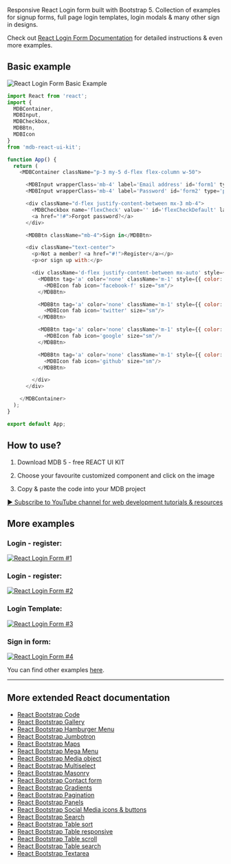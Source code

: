 Responsive React Login form built with Bootstrap 5. Collection of examples for signup forms, full page login templates, login modals & many other sign in designs.

Check out [React Login Form Documentation](https://mdbootstrap.com/docs/b5/react/extended/login-form/) for detailed instructions & even more examples.

## Basic example 
![React Login Form Basic Example](https://user-images.githubusercontent.com/108793661/179740642-436b2543-7e99-4ae6-a3da-89371056d2f9.png)
```js
import React from 'react';
import {
  MDBContainer,
  MDBInput,
  MDBCheckbox,
  MDBBtn,
  MDBIcon
}
from 'mdb-react-ui-kit';

function App() {
  return (
    <MDBContainer className="p-3 my-5 d-flex flex-column w-50">

      <MDBInput wrapperClass='mb-4' label='Email address' id='form1' type='email'/>
      <MDBInput wrapperClass='mb-4' label='Password' id='form2' type='password'/>

      <div className="d-flex justify-content-between mx-3 mb-4">
        <MDBCheckbox name='flexCheck' value='' id='flexCheckDefault' label='Remember me' />
        <a href="!#">Forgot password?</a>
      </div>

      <MDBBtn className="mb-4">Sign in</MDBBtn>

      <div className="text-center">
        <p>Not a member? <a href="#!">Register</a></p>
        <p>or sign up with:</p>

        <div className='d-flex justify-content-between mx-auto' style={{width: '40%'}}>
          <MDBBtn tag='a' color='none' className='m-1' style={{ color: '#1266f1' }}>
            <MDBIcon fab icon='facebook-f' size="sm"/>
          </MDBBtn>

          <MDBBtn tag='a' color='none' className='m-1' style={{ color: '#1266f1' }}>
            <MDBIcon fab icon='twitter' size="sm"/>
          </MDBBtn>

          <MDBBtn tag='a' color='none' className='m-1' style={{ color: '#1266f1' }}>
            <MDBIcon fab icon='google' size="sm"/>
          </MDBBtn>

          <MDBBtn tag='a' color='none' className='m-1' style={{ color: '#1266f1' }}>
            <MDBIcon fab icon='github' size="sm"/>
          </MDBBtn>

        </div>
      </div>

    </MDBContainer>
  );
}

export default App;
```

## How to use?

1. Download MDB 5 - free REACT UI KIT

2. Choose your favourite customized component and click on the image

3. Copy & paste the code into your MDB project

[▶️ Subscribe to YouTube channel for web development tutorials & resources](https://www.youtube.com/MDBootstrap?sub_confirmation=1)

## More examples
### Login - register:
[![React Login Form #1](https://user-images.githubusercontent.com/108793661/179741257-e1721924-fd14-491e-8cec-58e6a2d15010.png)](https://mdbootstrap.com/docs/b5/react/extended/login-form/#section-login-register-example)
### Login - register:
[![React Login Form #2](https://user-images.githubusercontent.com/108793661/179741423-aed783c4-7978-459c-be7e-20ff6032ebda.png)](https://mdbootstrap.com/docs/b5/react/extended/login-form/#section-login-page-example)
### Login Template:
[![React Login Form #3](https://user-images.githubusercontent.com/108793661/179741559-54f89d57-d4fa-49b2-9250-f5efe7f86648.png)](https://mdbootstrap.com/docs/b5/react/extended/login-form/#section-login-template-example)
### Sign in form:
[![React Login Form #4](https://user-images.githubusercontent.com/108793661/179741654-f6c7d0e3-1af9-45e3-8037-7afc1b836bb7.png)](https://mdbootstrap.com/docs/b5/react/extended/login-form/#section-sign-in-form-example)

You can find other examples [here](https://mdbootstrap.com/docs/b5/react/extended/login-form/).

<hr>

## More extended React documentation
<ul>
<li><a href="https://mdbootstrap.com/docs/react/extended/code/">React Bootstrap Code</a></li>
<li><a href="https://mdbootstrap.com/docs/react/extended/gallery/">React Bootstrap Gallery</a></li>
<li><a href="https://mdbootstrap.com/docs/react/extended/hamburger-menu/">React Bootstrap Hamburger Menu</a></li>
<li><a href="https://mdbootstrap.com/docs/react/extended/jumbotron/">React Bootstrap Jumbotron</a></li>
<li><a href="https://mdbootstrap.com/docs/react/extended/maps/">React Bootstrap Maps</a></li>
<li><a href="https://mdbootstrap.com/docs/react/extended/mega-menu//">React Bootstrap Mega Menu</a></li>
<li><a href="https://mdbootstrap.com/docs/react/extended/media-object/">React Bootstrap Media object</a></li>
<li><a href="https://mdbootstrap.com/docs/react/extended/multiselect/">React Bootstrap Multiselect</a></li>
<li><a href="https://mdbootstrap.com/docs/react/extended/masonry/">React Bootstrap Masonry</a></li>
<li><a href="https://mdbootstrap.com/docs/react/extended/contact/">React Bootstrap Contact form</a></li>
<li><a href="https://mdbootstrap.com/docs/react/extended/gradients/">React Bootstrap Gradients</a></li>
<li><a href="https://mdbootstrap.com/docs/react/extended/pagination/">React Bootstrap Pagination</a></li>
<li><a href="https://mdbootstrap.com/docs/react/extended/panels/">React Bootstrap Panels</a></li>
<li><a href="https://mdbootstrap.com/docs/react/extended/social-media/">React Bootstrap Social Media icons & buttons</a></li>
<li><a href="https://mdbootstrap.com/docs/react/extended/search/">React Bootstrap Search</a></li>
<li><a href="https://mdbootstrap.com/docs/react/extended/table-sort/">React Bootstrap Table sort</a></li>
<li><a href="https://mdbootstrap.com/docs/react/extended/table-responsive/">React Bootstrap Table responsive</a></li>
<li><a href="https://mdbootstrap.com/docs/react/extended/table-scroll/">React Bootstrap Table scroll</a></li>
<li><a href="https://mdbootstrap.com/docs/react/extended/table-search/">React Bootstrap Table search</a></li>
<li><a href="https://mdbootstrap.com/docs/react/extended/textarea/">React Bootstrap Textarea</a></li>
</ul>
